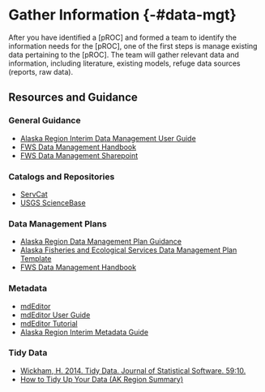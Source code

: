 # Gather Information {-#data-mgt}

After you have identified a [pROC] and formed a team to identify the information needs for the [pROC], one of the first steps is manage existing data pertaining to the [pROC]. 
The team will gather relevant data and information, including literature, existing models, refuge data sources (reports, raw data).


## Resources and Guidance

### General Guidance
- [Alaska Region Interim Data Management User Guide](https://ak-region-dst.gitbook.io/alaska-region-interim-data-management-user-guide/)
- [FWS Data Management Handbook](https://doimspp.sharepoint.com/sites/fws-data/Shared%20Documents/Forms/AllItems.aspx?id=%2Fsites%2Ffws-data%2FShared%20Documents%2FDataManagementHandbook%2Epdf&parent=%2Fsites%2Ffws-data%2FShared%20Documents)
- [FWS Data Management Sharepoint](https://doimspp.sharepoint.com/sites/fws-data/SitePages/Home.aspx)

### Catalogs and Repositories
- [ServCat](https://ecos.fws.gov/ServCat/)
- [USGS ScienceBase](https://www.sciencebase.gov/catalog/)

### Data Management Plans
- [Alaska Region Data Management Plan Guidance](https://doi.org/10.7944/P9S71Q0W)
- [Alaska Fisheries and Ecological Services Data Management Plan Template](https://ecos.fws.gov/ServCat/Reference/Profile/132238)
- [FWS Data Management Handbook](https://doimspp.sharepoint.com/sites/fws-data/Shared%20Documents/Forms/AllItems.aspx?id=%2Fsites%2Ffws-data%2FShared%20Documents%2FDataManagementHandbook%2Epdf&parent=%2Fsites%2Ffws-data%2FShared%20Documents)

### Metadata
- [mdEditor](www.mdeditor.org)
- [mdEditor User Guide](https://guide.mdeditor.org/)
- [mdEditor Tutorial](https://guide.mdeditor.org/tutorial/welcome-to-tutorial.html)
- [Alaska Region Interim Metadata Guide](https://ak-region-dst.gitbook.io/alaska-region-mdeditor-interim-user-guide/)

### Tidy Data
- [Wickham, H. 2014. Tidy Data. Journal of Statistical Software. 59:10.](https://www.jstatsoft.org/index.php/jss/article/view/v059i10/v59i10.pdf)
- [How to Tidy Up Your Data (AK Region Summary)](https://doimspp.sharepoint.com/sites/fws-FF07S00000-data/Shared%20Documents/Forms/AllItems.aspx?id=%2Fsites%2Ffws%2DFF07S00000%2Ddata%2FShared%20Documents%2FHow%20To%20Tidy%20Up%20Your%20Data%2Epdf&parent=%2Fsites%2Ffws%2DFF07S00000%2Ddata%2FShared%20Documents)

